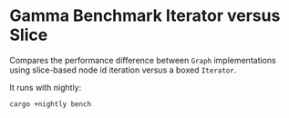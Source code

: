 # Gamma Benchmark Iterator versus Slice

Compares the performance difference between `Graph` implementations using slice-based node id iteration versus a boxed `Iterator`.

It runs with nightly:

```bash
cargo +nightly bench
```